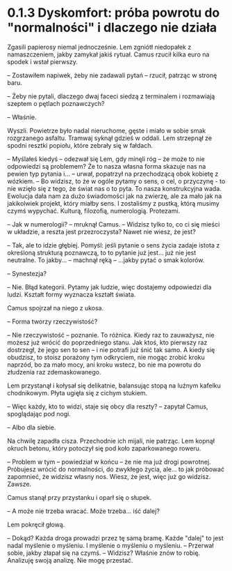 # 0.1.3 Dyskomfort: próba powrotu do "normalności" i dlaczego nie działa

Zgasili papierosy niemal jednocześnie. Lem zgniótł niedopałek z namaszczeniem, jakby zamykał jakiś rytuał. Camus rzucił kilka euro na spodek i wstał pierwszy.

– Zostawiłem napiwek, żeby nie zadawali pytań – rzucił, patrząc w stronę baru.

– Żeby nie pytali, dlaczego dwaj faceci siedzą z terminalem i rozmawiają szeptem o pętlach poznawczych?

– Właśnie.

Wyszli. Powietrze było nadal nieruchome, gęste i miało w sobie smak rozgrzanego asfaltu. Tramwaj syknął gdzieś w oddali. Lem strzepnął ze spodni resztki popiołu, które zebrały się w fałdach.

– Myślałeś kiedyś – odezwał się Lem, gdy minęli róg – że może to nie odpowiedzi są problemem? Że to nasza własna forma skazuje nas na pewien typ pytania i... – urwał, popatrzył na przechodzącą obok kobietę z wózkiem. – Bo widzisz, to że w ogóle pytamy o sens, o cel, o przyczynę - to nie wzięło się z tego, że świat nas o to pyta. To nasza konstrukcyjna wada. Ewolucja dała nam za dużo świadomości jak na zwierzę, ale za mało jak na jakikolwiek projekt, który miałby sens. I zostaliśmy z pustką, którą musimy czymś wypychać. Kulturą, filozofią, numerologią. Protezami.

– Jak w numerologii? – mruknął Camus. – Widzisz tylko to, co ci się mieści w układzie, a reszta jest przezroczysta? Nawet nie wiesz, że jest?

– Tak, ale to idzie głębiej. Pomyśl: jeśli pytanie o sens życia zadaje istota z określoną strukturą poznawczą, to to pytanie już jest... już nie jest neutralne. To jakby... – machnął ręką – ...jakby pytać o smak kolorów.

– Synestezja?

– Nie. Błąd kategorii. Pytamy jak ludzie, więc dostajemy odpowiedzi dla ludzi. Kształt formy wyznacza kształt świata.

Camus spojrzał na niego z ukosa.

– Forma tworzy rzeczywistość?

– Nie rzeczywistość – poznanie. To różnica. Kiedy raz to zauważysz, nie możesz już wrócić do poprzedniego stanu. Jak ktoś, kto pierwszy raz dostrzegł, że jego sen to sen – i nie potrafi już śnić tak samo. A kiedy się obudzisz, to stoisz porażony tym odkryciem, nie mogąc zrobić kroku naprzód, bo za mało mocy, ani kroku wstecz, bo nie ma powrotu do złudzenia raz zdemaskowanego.

Lem przystanął i kołysał się delikatnie, balansując stopą na luźnym kafelku chodnikowym. Płyta ugięła się z cichym stukiem.

– Więc każdy, kto to widzi, staje się obcy dla reszty? – zapytał Camus, spoglądając pod nogi.

– Albo dla siebie.

Na chwilę zapadła cisza. Przechodnie ich mijali, nie patrząc. Lem kopnął okruch betonu, który potoczył się pod koło zaparkowanego roweru.

– Problem w tym – powiedział w końcu – że nie ma już drogi powrotnej. Próbujesz wrócić do normalności, do zwykłego życia, ale... to jak próbować zapomnieć, że widzisz własny nos. Wiesz, że jest, więc już go widzisz. Zawsze.

Camus stanął przy przystanku i oparł się o słupek.

– A może nie trzeba wracać. Może trzeba... iść dalej?

Lem pokręcił głową.

– Dokąd? Każda droga prowadzi przez tę samą bramę. Każde "dalej" to jest nadal myślenie o myśleniu. I myślenie o myśleniu o myśleniu. – Przerwał sobie, jakby złapał się na czymś. – Widzisz? Właśnie znów to robię. Analizuję swoją analizę. Nie mogę przestać.
